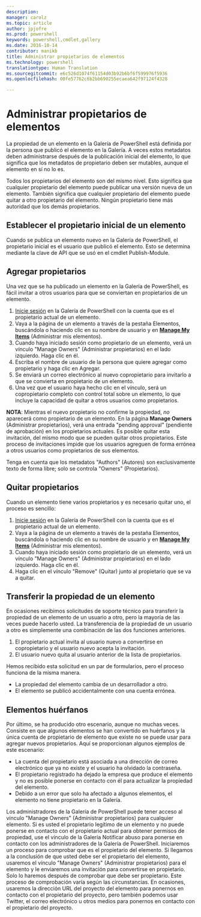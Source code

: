 ```yaml
---
description: 
manager: carolz
ms.topic: article
author: jpjofre
ms.prod: powershell
keywords: powershell,cmdlet,gallery
ms.date: 2016-10-14
contributor: manikb
title: Administrar propietarios de elementos
ms.technology: powershell
translationtype: Human Translation
ms.sourcegitcommit: e6c526d1074f61154d03b92b6bf6f599976f5936
ms.openlocfilehash: 00fe57762c6b2bb690255ecaea642f97124f4328

---
```


# Administrar propietarios de elementos

La propiedad de un elemento en la Galería de PowerShell está definida por la persona que publicó el elemento en la Galería.
A veces estos metadatos deben administrarse después de la publicación inicial del elemento, lo que significa que los metadatos de propietario deben ser mutables, aunque el elemento en sí no lo es.

Todos los propietarios del elemento son del mismo nivel. Esto significa que cualquier propietario del elemento puede publicar una versión nueva de un elemento. También significa que cualquier propietario del elemento puede quitar a otro propietario del elemento. Ningún propietario tiene más autoridad que los demás propietarios.  

## Establecer el propietario inicial de un elemento 

Cuando se publica un elemento nuevo en la Galería de PowerShell, el propietario inicial es el usuario que publicó el elemento. Esto se determina mediante la clave de API que se usó en el cmdlet Publish-Module.

## Agregar propietarios

Una vez que se ha publicado un elemento en la Galería de PowerShell, es fácil invitar a otros usuarios para que se conviertan en propietarios de un elemento.

1. [Inicie sesión](https://powershellgallery.com/users/account/LogOn) en la Galería de PowerShell con la cuenta que es el propietario actual de un elemento.
2. Vaya a la página de un elemento a través de la pestaña Elementos, buscándola o haciendo clic en su nombre de usuario y en [**Manage My Items**](https://www.powershellgallery.com/account/Packages) (Administrar mis elementos).
3. Cuando haya iniciado sesión como propietario de un elemento, verá un vínculo "Manage Owners" (Administrar propietarios) en el lado izquierdo. Haga clic en él.
4. Escriba el nombre de usuario de la persona que quiere agregar como propietario y haga clic en Agregar.
5. Se enviará un correo electrónico al nuevo copropietario para invitarlo a que se convierta en propietario de un elemento.
6. Una vez que el usuario haya hecho clic en el vínculo, será un copropietario completo con control total sobre un elemento, lo que incluye la capacidad de quitar a otros usuarios como propietarios.

**NOTA**: Mientras el nuevo propietario no confirme la propiedad, *no* aparecerá como propietario de un elemento.
En la página **Manage Owners** (Administrar propietarios), verá una entrada "pending approval" (pendiente de aprobación) en los propietarios actuales.
Es posible quitar esta invitación, del mismo modo que se pueden quitar otros propietarios.
Este proceso de invitaciones impide que los usuarios agreguen de forma errónea a otros usuarios como propietarios de sus elementos.

Tenga en cuenta que los metadatos "Authors" (Autores) son exclusivamente texto de forma libre; solo se controla "Owners" (Propietarios).


## Quitar propietarios
Cuando un elemento tiene varios propietarios y es necesario quitar uno, el proceso es sencillo:

1. [Inicie sesión](https://powershellgallery.com/users/account/LogOn) en la Galería de PowerShell con la cuenta que es el propietario actual de un elemento.
2. Vaya a la página de un elemento a través de la pestaña Elementos, buscándola o haciendo clic en su nombre de usuario y en [**Manage My Items**](https://www.powershellgallery.com/account/Packages) (Administrar mis elementos).
3. Cuando haya iniciado sesión como propietario de un elemento, verá un vínculo "Manage Owners" (Administrar propietarios) en el lado izquierdo. Haga clic en él.
4. Haga clic en el vínculo "Remove" (Quitar) junto al propietario que se va a quitar.



## Transferir la propiedad de un elemento
En ocasiones recibimos solicitudes de soporte técnico para transferir la propiedad de un elemento de un usuario a otro, pero la mayoría de las veces puede hacerlo usted.
La transferencia de la propiedad de un usuario a otro es simplemente una combinación de las dos funciones anteriores.

1. El propietario actual invita al usuario nuevo a convertirse en copropietario y el usuario nuevo acepta la invitación.
2. El usuario nuevo quita al usuario anterior de la lista de propietarios.

Hemos recibido esta solicitud en un par de formularios, pero el proceso funciona de la misma manera.

* La propiedad del elemento cambia de un desarrollador a otro.
* El elemento se publicó accidentalmente con una cuenta errónea.


## Elementos huérfanos
Por último, se ha producido otro escenario, aunque no muchas veces.
Consiste en que algunos elementos se han convertido en huérfanos y la única cuenta de propietario de elemento que existe no se puede usar para agregar nuevos propietarios.
Aquí se proporcionan algunos ejemplos de este escenario:

* La cuenta del propietario está asociada a una dirección de correo electrónico que ya no existe y el usuario ha olvidado la contraseña.
* El propietario registrado ha dejado la empresa que produce el elemento y no es posible ponerse en contacto con él para actualizar la propiedad del elemento.
* Debido a un error que solo ha afectado a algunos elementos, el elemento no tiene propietario en la Galería.

Los administradores de la Galería de PowerShell puede tener acceso al vínculo "Manage Owners" (Administrar propietarios) para cualquier elemento.
Si es usted el propietario legítimo de un elemento y no puede ponerse en contacto con el propietario actual para obtener permisos de propiedad, use el vínculo de la Galería Notificar abuso para ponerse en contacto con los administradores de la Galería de PowerShell.
Iniciaremos un proceso para comprobar que es el propietario del elemento.
Si llegamos a la conclusión de que usted debe ser el propietario del elemento, usaremos el vínculo "Manage Owners" (Administrar propietarios) para el elemento y le enviaremos una invitación para convertirse en propietario.
Solo lo haremos después de comprobar que debe ser propietario. Este proceso de comprobación varía según las circunstancias.
En ocasiones, usaremos la dirección URL del proyecto del elemento para ponernos en contacto con el propietario del proyecto, pero también podemos usar Twitter, el correo electrónico u otros medios para ponernos en contacto con el propietario del proyecto.




<!--HONumber=Oct16_HO2-->


